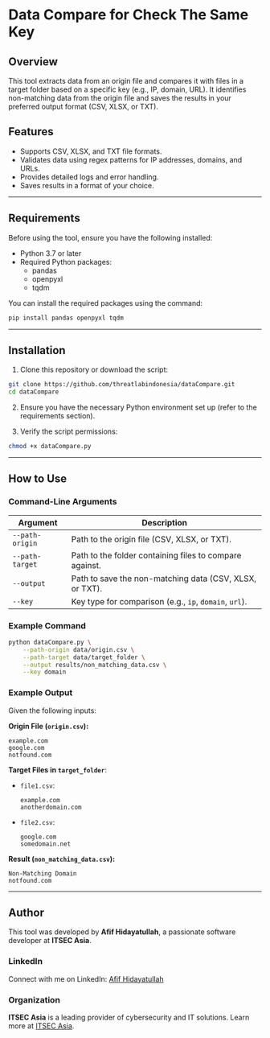 # Data Compare for Check The Same Key

## Overview
This tool extracts data from an origin file and compares it with files in a target folder based on a specific key (e.g., IP, domain, URL). It identifies non-matching data from the origin file and saves the results in your preferred output format (CSV, XLSX, or TXT).

## Features
- Supports CSV, XLSX, and TXT file formats.
- Validates data using regex patterns for IP addresses, domains, and URLs.
- Provides detailed logs and error handling.
- Saves results in a format of your choice.

---

## Requirements
Before using the tool, ensure you have the following installed:

- Python 3.7 or later
- Required Python packages:
  - pandas
  - openpyxl
  - tqdm

You can install the required packages using the command:

```bash
pip install pandas openpyxl tqdm
```

---

## Installation
1. Clone this repository or download the script:

```bash
git clone https://github.com/threatlabindonesia/dataCompare.git
cd dataCompare
```

2. Ensure you have the necessary Python environment set up (refer to the requirements section).

3. Verify the script permissions:

```bash
chmod +x dataCompare.py
```

---

## How to Use

### Command-Line Arguments
| Argument         | Description                                               |
|------------------|-----------------------------------------------------------|
| `--path-origin`  | Path to the origin file (CSV, XLSX, or TXT).               |
| `--path-target`  | Path to the folder containing files to compare against.    |
| `--output`       | Path to save the non-matching data (CSV, XLSX, or TXT).    |
| `--key`          | Key type for comparison (e.g., `ip`, `domain`, `url`).    |

### Example Command

```bash
python dataCompare.py \
    --path-origin data/origin.csv \
    --path-target data/target_folder \
    --output results/non_matching_data.csv \
    --key domain
```

### Example Output
Given the following inputs:

**Origin File (`origin.csv`):**
```
example.com
google.com
notfound.com
```

**Target Files in `target_folder`**:
- `file1.csv`:
  ```
  example.com
  anotherdomain.com
  ```
- `file2.csv`:
  ```
  google.com
  somedomain.net
  ```

**Result (`non_matching_data.csv`):**
```
Non-Matching Domain
notfound.com
```

---

## Author
This tool was developed by **Afif Hidayatullah**, a passionate software developer at **ITSEC Asia**.

### LinkedIn
Connect with me on LinkedIn: [Afif Hidayatullah](https://www.linkedin.com/in/afifhidayatullah)

### Organization
**ITSEC Asia** is a leading provider of cybersecurity and IT solutions. Learn more at [ITSEC Asia](https://www.itsec.asia).
